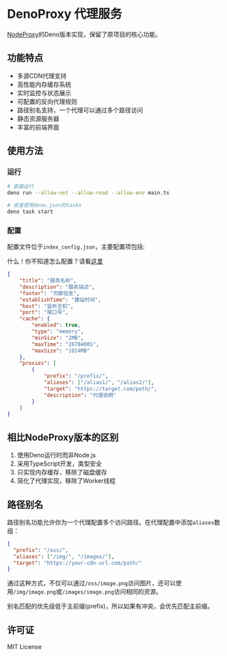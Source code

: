 # DenoProxy 代理服务

[NodeProxy](https://github.com/FrecklyComb1728/NodeProxy)的Deno版本实现，保留了原项目的核心功能。

## 功能特点

- 多源CDN代理支持
- 高性能内存缓存系统
- 实时监控与状态展示
- 可配置的反向代理规则
- 路径别名支持，一个代理可以通过多个路径访问
- 静态资源服务器
- 丰富的前端界面

## 使用方法

### 运行

```bash
# 直接运行
deno run --allow-net --allow-read --allow-env main.ts

# 或者使用deno.json的tasks
deno task start

```

### 配置

配置文件位于`index_config.json`，主要配置项包括:

什么！你不知道怎么配置？请看[这里](https://github.com/FrecklyComb1728/NodeProxy/blob/main/docs/config.md)

```json
{
    "title": "服务名称",
    "description": "服务描述",
    "footer": "页脚信息",
    "establishTime": "建站时间",
    "host": "监听主机",
    "port": "端口号",
    "cache": {
        "enabled": true,
        "type": "memory",
        "minSize": "2MB",
        "maxTime": "2678400S",
        "maxSize": "1024MB"
    },
    "proxies": [
        {
            "prefix": "/prefix/",
            "aliases": ["/alias1/", "/alias2/"],
            "target": "https://target.com/path/",
            "description": "代理说明"
        }
    ]
}
```

## 相比NodeProxy版本的区别

1. 使用Deno运行时而非Node.js
2. 采用TypeScript开发，类型安全
3. 只实现内存缓存，移除了磁盘缓存
4. 简化了代理实现，移除了Worker线程

## 路径别名

路径别名功能允许你为一个代理配置多个访问路径。在代理配置中添加`aliases`数组：

```json
{
  "prefix": "/oss/",
  "aliases": ["/img/", "/images/"],
  "target": "https://your-cdn-url.com/path/"
}
```

通过这种方式，不仅可以通过`/oss/image.png`访问图片，还可以使用`/img/image.png`或`/images/image.png`访问相同的资源。

别名匹配的优先级低于主前缀(prefix)，所以如果有冲突，会优先匹配主前缀。

## 许可证

MIT License 

